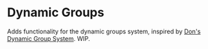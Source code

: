 # Dynamic Groups

Adds functionality for the dynamic groups system, inspired by [Don's Dynamic Group System](https://steamcommunity.com/sharedfiles/filedetails/?id=2793205082).  WIP.
